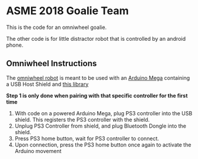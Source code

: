 # ASME 2018 Goalie Team
This is the code for an omniwheel goalie.

The other code is for little distractor robot that is controlled by an
android phone.

## Omniwheel Instructions
The [omniwheel robot](http://www.instructables.com/id/THE-CHAMPION-4-Omni-Wheel-Soccer-Robot-/)
is meant to be used with an [Arduino Mega](https://www.amazon.com/Elegoo-EL-CB-003-ATmega2560-ATMEGA16U2-Arduino/dp/B01H4ZLZLQ/ref=sr_1_1_sspa?s=electronics&ie=UTF8&qid=1521789455&sr=1-1-spons&keywords=arduino+mega&psc=1)
containing a USB Host Shield and [this library](https://github.com/felis/USB_Host_Shield_2.0)

**Step 1 is only done when pairing with that specific controller for the first time**
1. With code on a powered Arduino Mega, plug PS3 controller into the USB shield.
This registers the PS3 controller with the shield.
2. Unplug PS3 Controller from shield, and plug Bluetooth Dongle into the shield.
3. Press PS3 home button, wait for PS3 controller to connect.
4. Upon connection, press the PS3 home button once again to activate the Arduino
movement
